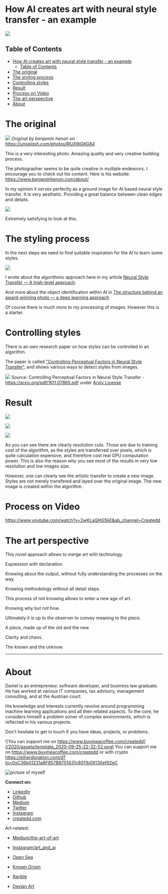 # How AI creates art with neural style transfer - an example

![](../assets/analyzingArtAndAi_2020-12-25-11-06-44.png)


## Table of Contents

- [How AI creates art with neural style transfer - an example](#how-ai-creates-art-with-neural-style-transfer---an-example)
  - [Table of Contents](#table-of-contents)
- [The original](#the-original)
- [The styling process](#the-styling-process)
- [Controlling styles](#controlling-styles)
- [Result](#result)
- [Process on Video](#process-on-video)
- [The art perspective](#the-art-perspective)
- [About](#about)


# The original

![](../assets/analyzingArtAndAi_2020-12-25-11-20-46.png)
*Original by benjamin henon on https://unsplash.com/photos/RfJX9jGKG84*

This is a very interesting photo. Amazing quality and very creative building process.

The photographer seems to be quite creative in multiple endeavors. I encourage you to check out his content. Here is his website: https://www.benjaminhenon.com/about/

In my opinion it serves perfectly as a ground image for AI based neural style transfer. It is very aesthetic. Providing a great balance between clean edges and details.

![](../assets/analyzingArtAndAi_2020-12-25-11-28-07.png)

Extremely satisfying to look at this.

# The styling process

In the next steps we need to find suitable inspiration for the AI to learn some styles.

![](../assets/searchStyles.gif)

I wrote about the algorithmic approach here in my article [Neural Style Transfer — A high-level approach](https://towardsdatascience.com/neural-style-transfer-a-high-level-approach-250d4414c56b).

And more about the object identification within AI in [The structure behind an award-winning photo — a deep learning approach](https://towardsdatascience.com/the-essence-behind-an-award-winning-photo-an-ai-approach-f044d908d412)

Of course there is much more to my processing of images. However this is a starter.

# Controlling styles

There is an own research paper on how styles can be controlled in an algorithm.

The paper is called ["Controlling Perceptual Factors in Neural Style Transfer"](https://arxiv.org/pdf/1611.07865.pdf), and shows various ways to detect styles from images.

![](../assets/analyzingArtAndAi_2020-12-26-10-49-33.png)
Source: Controlling Perceptual Factors in Neural Style Transfer - https://arxiv.org/pdf/1611.07865.pdf under [Arxiv License](https://arxiv.org/help/license)


# Result

![](../assets/analyzingArtAndAi_2020-12-25-11-06-44.png)

![](../assets/analyzingArtAndAi_2020-12-25-12-03-32.png)

![](../assets/analyzingArtAndAi_2020-12-26-10-34-49.png)

As you can see there are clearly resolution cuts. Those are due to training cost of the algorithm, as the styles are transferred over pixels, which is quite calculation expensive, and therefore cost real GPU computation power. This is also the reason why you see most of the results in very low resolution and low images size.

However, one can clearly see the artistic transfer to create a new image. Styles are not merely transfered and layed over the original image. The new image is created within the algorithm.

# Process on Video

https://www.youtube.com/watch?v=2wKLaQHG5kE&ab_channel=Createdd


# The art perspective

This novel approach allows to merge art with technology.

Expression with declaration.

Knowing about the output, without fully understanding the processes on the way.

Knowing methodology without all detail steps.

This process of not knowing allows to enter a new age of art.

Knowing why but not how.

Ultimately it is up to the observer to convey meaning to the piece.

A piece, made up of the old and the new.

Clarity and chaos.

The known and the unknow.



---

# About

Daniel is an entrepreneur, software developer, and business law graduate. He has worked at various IT companies, tax advisory, management consulting, and at the Austrian court.

His knowledge and interests currently revolve around programming machine learning applications and all their related aspects. To the core, he considers himself a problem solver of complex environments, which is reflected in his various projects.

Don't hesitate to get in touch if you have ideas, projects, or problems.

![You can support me on https://www.buymeacoffee.com/createdd](/2020/assets/template_2020-09-25-22-32-52.png)
You can support me on https://www.buymeacoffee.com/createdd or with crypto https://etherdonation.com/d?to=0xC36b01231a8F857B8751431c8011b09130ef92eC


![picture of myself](https://avatars2.githubusercontent.com/u/22077628?s=460&v=4)

**Connect on:**
- [LinkedIn](https://www.linkedin.com/in/createdd)
- [Github](https://github.com/Createdd)
- [Medium](https://medium.com/@createdd)
- [Twitter](https://twitter.com/_createdd)
- [Instagram](https://www.instagram.com/create.dd/)
- [createdd.com](https://www.createdd.com/)

Art-related:
- [Medium/the-art-of-art](https://medium.com/the-art-of-art)
- [Instagram/art_and_ai](https://www.instagram.com/art_and_ai/)

- [Open Sea](https://opensea.io/accounts/createdd )
- [Known Origin](https://knownorigin.io/profile/0xC36b01231a8F857B8751431c8011b09130ef92eC)
- [Rarible](https://app.rarible.com/createdd/collectibles)
- [Devian Art](https://www.deviantart.com/createdd1010/)

<!-- Written by Daniel Deutsch -->